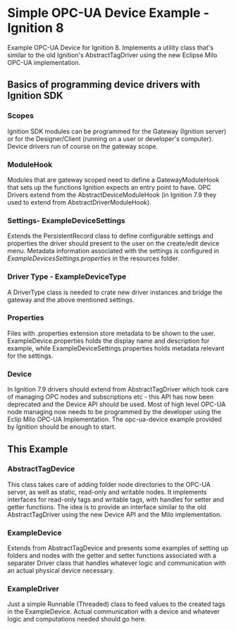 # Simple OPC-UA Device Example - Ignition 8

Example OPC-UA Device for Ignition 8. Implements a utility class that's similar to the old Ignition's AbstractTagDriver using the new Eclipse Milo OPC-UA implementation.

## Basics of programming device drivers with Ignition SDK

### Scopes

Ignition SDK modules can be programmed for the Gateway (Ignition server) or for the Designer/Client (running on a user or developer's computer). Device drivers run of course on the gateway scope.

### ModuleHook

Modules that are gateway scoped need to define a GatewayModuleHook that sets up the functions Ignition expects an entry point to have. OPC Drivers extend from the AbstractDeviceModuleHook (in Ignition 7.9 they used to extend from AbstractDriverModuleHook).

### Settings- ExampleDeviceSettings
Extends the PersistentRecord class to define configurable settings and properties the driver should present to the user on the create/edit device menu. Metadata information associated with the settings is configured in *ExampleDevicesSettings.properties* in the resources folder.

### Driver Type - ExampleDeviceType

A DriverType class is needed to crate new driver instances and bridge the gateway and the above mentioned settings.

### Properties

Files with .properties extension store metadata to be shown to the user. ExampleDevice.properties holds the display name and description for example, while ExampleDeviceSettings.properties holds metadata relevant for the settings.

### Device

In Ignition 7.9 drivers should extend from AbstractTagDriver which took care of managing OPC nodes and subscriptions etc - this API has now been deprecated and the Device API should be used. Most of high level OPC-UA node managing now needs to be programmed by the developer using the Eclip Milo OPC-UA Implementation. The opc-ua-device example provided by Ignition should be enough to start.

## This Example

### AbstractTagDevice

This class takes care of adding folder node directories to the OPC-UA server, as well as static, read-only and writable nodes. It implements interfaces for read-only tags and writable tags, with handles for setter and getter functions. The idea is to provide an interface similar to the old AbstractTagDriver using the new Device API and the Milo implementation.

### ExampleDevice

Extends from AbstractTagDevice and presents some examples of setting up folders and nodes with the getter and setter functions associated with a separater Driver class that handles whatever logic and communication with an actual physical device necessary.

### ExampleDriver

Just a simple Runnable (Threaded) class to feed values to the created tags in the ExampleDevice. Actual communication with a device and whatever logic and computations needed should go here.